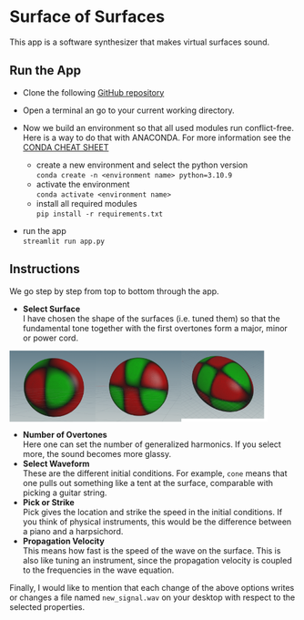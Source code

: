 # Surface of Surfaces

This app is a software synthesizer that makes virtual surfaces sound.

## Run the App

* Clone the following [GitHub repository](https://github.com/ChristophSeidel1234/Surface_Sound)
* Open a terminal an go to your current working directory.
* Now we build an environment so that all used modules run conflict-free. Here is a way to do that with ANACONDA. For more information see the [CONDA CHEAT SHEET](https://docs.conda.io/projects/conda/en/4.6.0/_downloads/52a95608c49671267e40c689e0bc00ca/conda-cheatsheet.pdf)
    * create a new environment and select the python version \
    `conda create -n <environment name> python=3.10.9`
    * activate the environment\
    `conda activate <environment name>`
    * install all required modules\
    `pip install -r requirements.txt`

* run the app\
`streamlit run app.py`

## Instructions
We go step by step from top to bottom through the app.
* **Select Surface**\
I have chosen the shape of the surfaces (i.e. tuned them) so that the fundamental tone together with the first overtones form a major, minor or power cord.
<div style="display: flex;">
  <img src="images/major.jpg" width="30%" alt="major">
  <img src="images/minor.jpg" width="30%" alt="minor">
  <img src="images/power.jpg" width="30%" alt="power">
</div>


* **Number of Overtones**\
Here one can set the number of generalized harmonics. If you select more, the sound becomes more glassy.
* **Select Waveform**\
These are the different initial conditions. For example, `cone` means that one pulls out something like a tent at the surface, comparable with picking a guitar string.
* **Pick or Strike**\
Pick gives the location and strike the speed in the initial conditions. If you think of physical instruments, this would be the difference between a piano and a harpsichord.
* **Propagation Velocity**\
This means how fast is the speed of the wave on the surface. This is also like tuning an instrument, since the propagation velocity is coupled to the frequencies in the wave equation.

Finally, I would like to mention that each change of the above options writes or changes a file named `new_signal.wav` on your desktop with respect to the selected properties.

